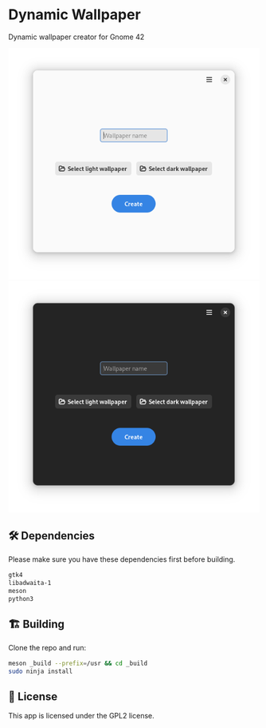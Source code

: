 # Dynamic Wallpaper

Dynamic wallpaper creator for Gnome 42

![Light screenshot](data/screenshots/main.png#gh-light-mode-only)
![Dark screenshot](data/screenshots/main-dark.png#gh-dark-mode-only)

## 🛠️ Dependencies

Please make sure you have these dependencies first before building.

```
gtk4
libadwaita-1
meson
python3
```

## 🏗️ Building

Clone the repo and run:

```bash
meson _build --prefix=/usr && cd _build
sudo ninja install
```

## 📜 License

This app is licensed under the GPL2 license.

